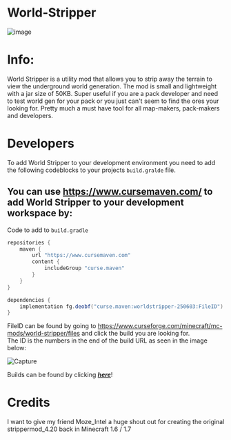 # World-Stripper
![image](https://user-images.githubusercontent.com/5883716/120504697-a7229580-c3c4-11eb-89d5-9ca9a447dc3f.png)


# Info:
World Stripper is a utility mod that allows you to strip away the terrain to view the underground world generation. The mod is small and lightweight with a jar size of 50KB. Super useful if you are a pack developer and need to test world gen for your pack or you just can't seem to find the ores your looking for. Pretty much a must have tool for all map-makers, pack-makers and developers.

# Developers
To add World Stripper to your development environment you need to add the following codeblocks to your projects `build.gralde` file.

You can use https://www.cursemaven.com/ to add World Stripper to your development workspace by:
-----------------------------------
Code to add to `build.gradle`
```groovy
repositories {
    maven {
        url "https://www.cursemaven.com"
        content {
            includeGroup "curse.maven"
        }
    }
}

```
```groovy
dependencies {
    implementation fg.deobf("curse.maven:worldstripper-250603:FileID")
}
```

FileID can be found by going to https://www.curseforge.com/minecraft/mc-mods/world-stripper/files and click the build you are looking for.  
The ID is the numbers in the end of the build URL as seen in the image below:

![Capture](https://user-images.githubusercontent.com/5883716/118098823-b0779e00-b3d4-11eb-976d-f822658d63e4.PNG)

Builds can be found by clicking **_[here](https://www.curseforge.com/minecraft/mc-mods/world-stripper/files)_**!

# Credits
I want to give my friend Moze_Intel a huge shout out for creating the original strippermod_4.20 back in Minecraft 1.6 / 1.7
